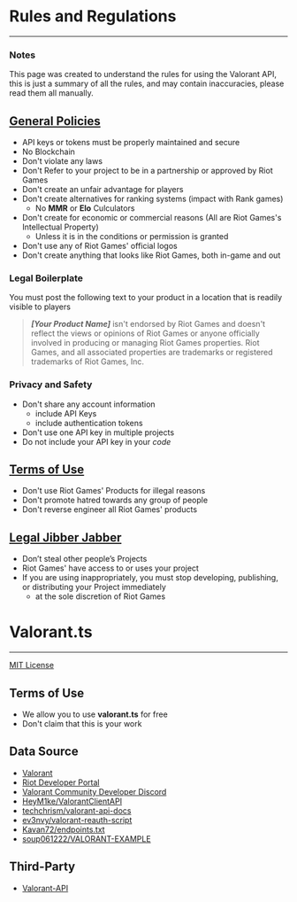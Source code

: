 # Rules and Regulations

---

### Notes

This page was created to understand the rules for using the Valorant API, this is just a summary of all the rules, and may contain inaccuracies, please read them all manually.

## [General Policies](https://developer.riotgames.com/policies/general)

-   API keys or tokens must be properly maintained and secure
-   No Blockchain
-   Don't violate any laws
-   Don't Refer to your project to be in a partnership or approved by Riot Games
-   Don't create an unfair advantage for players
-   Don't create alternatives for ranking systems (impact with Rank games)
    -   No **MMR** or **Elo** Culculators
-   Don't create for economic or commercial reasons (All are Riot Games's Intellectual Property)
    -   Unless it is in the conditions or permission is granted
-   Don't use any of Riot Games' official logos
-   Don't create anything that looks like Riot Games, both in-game and out

### Legal Boilerplate

You must post the following text to your product in a location that is readily visible to players

> **_[Your Product Name]_** isn't endorsed by Riot Games and doesn't reflect the views or opinions of Riot Games or anyone officially involved in producing or managing Riot Games properties. Riot Games, and all associated properties are trademarks or registered trademarks of Riot Games, Inc.

### Privacy and Safety

-   Don't share any account information
    -   include API Keys
    -   include authentication tokens
-   Don't use one API key in multiple projects
-   Do not include your API key in your _code_

## [Terms of Use](https://developer.riotgames.com/terms)

-   Don't use Riot Games' Products for illegal reasons
-   Don't promote hatred towards any group of people
-   Don't reverse engineer all Riot Games' products

## [Legal Jibber Jabber](https://www.riotgames.com/en/legal)

-   Don’t steal other people’s Projects
-   Riot Games' have access to or uses your project
-   If you are using inappropriately, you must stop developing, publishing, or distributing your Project immediately
    -   at the sole discretion of Riot Games

# Valorant.ts

---

[MIT License](https://github.com/valapi/.github/blob/main/LICENSE)

## Terms of Use

-   We allow you to use **valorant.ts** for free
-   Don't claim that this is your work

## Data Source

-   [Valorant](https://playvalorant.com)
-   [Riot Developer Portal](https://developer.riotgames.com/apis)
-   [Valorant Community Developer Discord](https://discord.gg/sCgvpXJfEE)
-   [HeyM1ke/ValorantClientAPI](https://github.com/HeyM1ke/ValorantClientAPI)
-   [techchrism/valorant-api-docs](https://github.com/techchrism/valorant-api-docs)
-   [ev3nvy/valorant-reauth-script](https://github.com/ev3nvy/valorant-reauth-script)
-   [Kavan72/endpoints.txt](https://gist.github.com/Kavan72/b6e0bfdf21d610148f64df878b8a2cc5)
-   [soup061222/VALORANT-EXAMPLE](https://github.com/soup061222/VALORANT-EXAMPLE)

## Third-Party

-   [Valorant-API](https://valorant-api.com)

